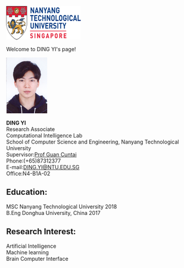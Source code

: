 <img src="https://raw.githubusercontent.com/DINGYISCSE/DINGYISCSE.github.io/master/logo.png" width="200" height="90" alt="Image"/>

Welcome to DING YI's page! 

<img src="https://raw.githubusercontent.com/DINGYISCSE/DINGYISCSE.github.io/master/photo.jpg" width="110" height="150" alt="Image"/>

**DING YI**<br>
Research Associate <br>
Computational Intelligence Lab<br>
School of Computer Science and Engineering, Nanyang Technological University<br>
Supervisor:[Prof Guan Cuntai](http://research.ntu.edu.sg/expertise/academicprofile/Pages/StaffProfile.aspx?ST_EMAILID=CTGUAN)<br>
Phone:(+65)87312377<br>
E-mail:DING.YI@NTU.EDU.SG<br>
Office:N4-B1A-02<br>
## Education:
MSC Nanyang Technological University 2018<br>
B.Eng Donghua University, China 2017
## Research Interest:
Artificial Intelligence<br>
Machine learning<br>
Brain Computer Interface<br>


